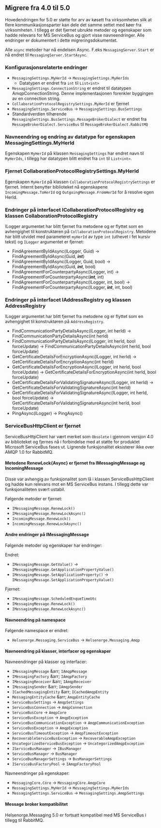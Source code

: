 ## Migrere fra 4.0 til 5.0

Hovedendringen for 5.0 er støtte for arv av køsett fra virksomheten slik at flere kommunikasjonsparter kan dele det samme settet med køer fra virksomheten.
I tillegg er det fjernet ubrukte metoder og egenskaper som hadde relevans for MS ServiceBus og gjort visse navneendringer. Alle endringer er
dokumentert i dette migreringsdokumentet.

Alle `async` metoder har nå endelsen Async. F.eks `MessagingServer.Start` er nå endret til `MessagingServer.StartAsync`.

### Konfigurasjonsrelaterte endringer

- `MessagingSettings.MyHerId` &rarr; `MessagingSettings.MyHerIds`
  - Datatypen er endret fra `int` til `List<int>`
- `MessagingSettings.ConnectionString` er endret til datatypen AmqpConnectionString. Denne implementasjonen forenkler byggingen av en connection string.
- `CollaborationProtocolRegistrySettings.MyHerId` er fjernet
- `MessagingSettings.ServiceBus` &rarr; `MessagingSettings.BusSettings`
- Standardverdien tilhørende `MessagingSettings.BusSettings.MessageBrokerDialect` er endret fra `MessageBrokerDialect.ServiceBus`
  til `MessageBrokerDialect.RabbitMQ`

### Navneendring og endring av datatype for egenskapen MessagingSettings.MyHerId

Egenskapen `MyHerId` på klassen `MessagingSettings` har endret navn til `MyHerIds`, i tillegg har datatypen blitt endret fra
`int` til `List<int>`.

### Fjernet CollaborationProtocolRegistrySettings.MyHerId

Egenskapen `MyHerId` på klassen `CollaborationProtocolRegistrySettings` er fjernet. Internt benytter biblioteket nå egenskapene
`IncomingMessage.ToHerId` og `OutgoingMessage.FromHerId` for å resolve egen HerId. 

### Endringer på interfacet ICollaborationProtocolRegistry og klassen CollaborationProtocolRegistry

ILogger argumentet har blitt fjernet fra metodene og er flyttet som en avhengighet til konstruktøren på `CollaborationProtocolRegistry`. 
Metodene har blitt utvidet med parameteret `myHerId` av type `int` (uthevet i fet kursiv tekst) og `ILogger` argumentet er fjernet:

- FindAgreementByIdAsync(ILogger, Guid) &rarr; FindAgreementByIdAsync(Guid, **_int_**)
- FindAgreementByIdAsync(ILogger, Guid, bool) &rarr; FindAgreementByIdAsync(Guid, **_int_**, bool)
- FindAgreementForCounterpartyAsync(ILogger, int) &rarr; FindAgreementForCounterpartyAsync(**_int_**, int)
- FindAgreementForCounterpartyAsync(ILogger, int, bool) &rarr; FindAgreementForCounterpartyAsync(ILogger, **_int_**, int, bool)

### Endringer på interfacet IAddressRegistry og klassen AddressRegistry

ILogger argumentet har blitt fjernet fra metodene og er flyttet som en avhengighet til konstruktøren på `AddressRegistry`.

- FindCommunicationPartyDetailsAsync(ILogger, int herId) &rarr; FindCommunicationPartyDetailsAsync(int herId)
- FindCommunicationPartyDetailsAsync(ILogger, int herId, bool forceUpdate) &rarr; FindCommunicationPartyDetailsAsync(int herId, bool forceUpdate)
- GetCertificateDetailsForEncryptionAsync(ILogger, int herId) &rarr; GetCertificateDetailsForEncryptionAsync(int herId)
- GetCertificateDetailsForEncryptionAsync(ILogger, int herId, bool forceUpdate) &rarr; GetCertificateDetailsForEncryptionAsync(int herId, bool forceUpdate)
- GetCertificateDetailsForValidatingSignatureAsync(ILogger, int herId) &rarr; GetCertificateDetailsForValidatingSignatureAsync(int herId)
- GetCertificateDetailsForValidatingSignatureAsync(ILogger, int herId, bool forceUpdate) &rarr; GetCertificateDetailsForValidatingSignatureAsync(int herId, bool forceUpdate)
- PingAsync(ILogger) &rarr; PingAsync()

### ServiceBusHttpClient er fjernet

ServiceBusHttpClient har vært merket som `Obsolete` i gjennom versjon 4.0 av biblioteket og fjernes nå i forbindelse med at støtte
for produktet Microsoft ServiceBus fases ut. Lignende funksjonalitet eksisterer ikke over AMQP 1.0 for RabbitMQ. 

#### Metodene RenewLock{Async} er fjernet fra IMessagingMessage og IncomingMessage

Disse var avhengig av funksjonalitet som lå i klassen ServiceBusHttpClient og hadde kun relevans mot en MS ServiceBus instans.
I tillegg dette var funksjonaliteten svært ustabil.

Følgende metoder er fjernet:

- `IMessagingMessage.RenewLock()`
- `IMessagingMessage.RenewLockAsync()`
- `IncomingMessage.RenewLock()`
- `IncomingMessage.RenewLockAsync()`

#### Andre endringer på IMessagingMessage

Følgende metoder og egenskaper har endringer:

Endret:
- `IMessagingMessage.GetValue()` &rarr; `IMessagingMessage.GetApplicationPropertyValue()`
- `IMessagingMessage.SetApplicationProperty()` &rarr; `IMessagingMessage.SetApplicationPropertyValue()`

Fjernet:
- `IMessagingMessage.ScheduledEnqueTimeUtc`
- `IMessagingMessage.RenewLock()`
- `IMessagingMessage.RenewLockAsync()`

#### Navneendring på namespace 

Følgende namespace er endret:

- `Helsenorge.Messaging.ServiceBus` &rarr; `Helsenorge.Messaging.Amqp` 

#### Navneendring på klasser, interfacer og egenskaper

Navneendringer på klasser og interfacer:
- `IMessagingMessage` &arr; `IAmqpMessage`
- `IMessagingFactory` &arr; `IAmqpFactory`
- `IMessagingReceiver` &arr; `IAmqpReceiver`
- `IMessagingSender` &arr; `IAmqpSender`
- `ICachedMessagingEntity` &arr; `ICachedAmqpEntity`
- `MessagingEntityCache` &arr; `AmqpEntityCache`
- `ServiceBusSettings` &rarr; `AmqpSettings`
- `ServiceBusConnection` &rarr; `AmqpConnection`
- `ServiceBusCore` &rarr; `AmqpCore`
- `ServiceBusException` &rarr; `AmqpException`
- `ServiceBusCommunicationException` &rarr; `AmqpCommunicationException`
- `ServiceBusException` &rarr; `AmqpException`
- `ServiceBusTimeoutException` &rarr; `AmqpTimeoutException`
- `RecoverableServiceBusException` &rarr; `RecoverableAmqpException`
- `UncategorizedServiceBusException` &rarr; `UncategorizedAmqpException`
- `IServiceBusManager` &rarr; `IBusManager`
- `ServiceBusManager` &rarr; `BusManager`
- `ServiceBusManagerSettings` &rarr; `BusManagerSettings`
- `IServiceBusFactoryPool` &rarr; `IAmqpFactoryPool`

Navneendringer på egenskaper:
- `MessagingCore.Core` &rarr; `MessagingCore.AmqpCore`
- `MessagingSettings.MyHerId` &rarr; `MessagingSettings.MyHerIds`
- `MessagingSettings.ServiceBus` &rarr; `MessagingSettings.AmqpSettings`


#### Message broker kompatibilitet

Helsenorge.Messaging 5.0 er fortsatt kompatibel med MS ServiceBus i tillegg til RabbitMQ.
